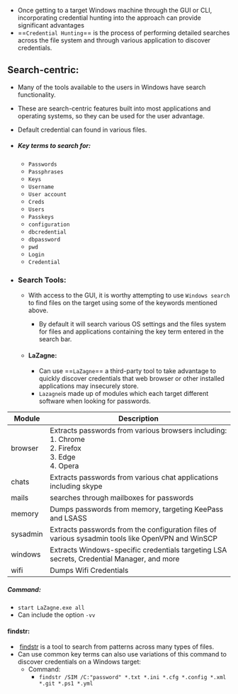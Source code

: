 - Once getting to a target Windows machine through the GUI or CLI, incorporating credential hunting into the approach can provide significant advantages
- ==`Credential Hunting`== is the process of performing detailed searches across the file system and through various application to discover credentials. 

## Search-centric:

- Many of the tools available to the users in Windows have search functionality.
- These are search-centric features built into most applications and operating systems, so they can be used for the user advantage.
- Default credential can found in various files.
- ##### Key terms to search for:
	- `Passwords`
	- `Passphrases`
	- `Keys`
	- `Username`
	- `User account`
	- `Creds`
	- `Users` 
	- `Passkeys`
	- `configuration`
	- `dbcredential`
	- `dbpassword`
	- `pwd`
	- `Login`
	- `Credential`

- ### Search Tools:
	
	- With access to the GUI, it is worthy attempting to use `Windows search` to find files on the target using some of the keywords mentioned above.
		- By default it will search various OS settings and the files system for files and applications containing the key term entered in the search bar.
	
	- #### LaZagne: 
		- Can use ==`LaZagne`== a third-party tool to take advantage to quickly discover credentials that web browser or other installed applications may insecurely store.
		- `Lazagne`is made up of modules which each target different software when looking for passwords.
		

| Module   | Description                                                                                                                               |
| -------- | ----------------------------------------------------------------------------------------------------------------------------------------- |
| browser  | Extracts passwords from various browsers including:<br>         1. Chrome<br>         2. Firefox<br>         3. Edge<br>         4. Opera |
| chats    | Extracts passwords from various chat applications including skype                                                                         |
| mails    | searches through mailboxes for passwords                                                                                                  |
| memory   | Dumps passwords from memory, targeting KeePass and LSASS                                                                                  |
| sysadmin | Extracts passwords from the configuration files of various sysadmin tools like OpenVPN and WinSCP                                         |
| windows  | Extracts Windows-specific credentials targeting LSA secrets, Credential Manager, and more                                                 |
| wifi     | Dumps Wifi Credentials                                                                                                                    |
##### Command:
- `start LaZagne.exe all`
- Can include the option `-vv`

#### findstr: 

-  [findstr](https://docs.microsoft.com/en-us/windows-server/administration/windows-commands/findstr) is a tool to search from patterns across many types of files. 
- Can use common key terms can also use variations of this command to discover credentials on a Windows target:
	- Command:
		- `findstr /SIM /C:"password" *.txt *.ini *.cfg *.config *.xml *.git *.ps1 *.yml`